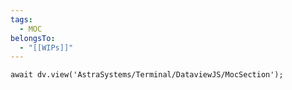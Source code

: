 ```yaml
---
tags:
  - MOC
belongsTo:
  - "[[WIPs]]"
---
```


```jsD
await dv.view('AstraSystems/Terminal/DataviewJS/MocSection');
```

